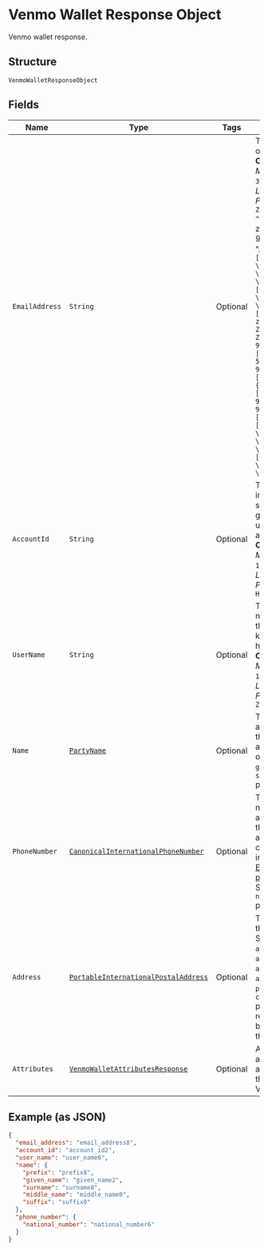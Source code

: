 
# Venmo Wallet Response Object

Venmo wallet response.

## Structure

`VenmoWalletResponseObject`

## Fields

| Name | Type | Tags | Description | Getter | Setter |
|  --- | --- | --- | --- | --- | --- |
| `EmailAddress` | `String` | Optional | The email address of the payer.<br>**Constraints**: *Minimum Length*: `3`, *Maximum Length*: `254`, *Pattern*: `(?:[a-zA-Z0-9!#$%&'*+/=?^_`{\|}~-]+(?:\.[a-zA-Z0-9!#$%&'*+/=?^_`{\|}~-]+)*\|(?:[\x01-\x08\x0b\x0c\x0e-\x1f\x21\x23-\x5b\x5d-\x7f]\|\[\x01-\x09\x0b\x0c\x0e-\x7f])*")@(?:(?:[a-zA-Z0-9](?:[a-zA-Z0-9-]*[a-zA-Z0-9])?\.)+[a-zA-Z0-9](?:[a-zA-Z0-9-]*[a-zA-Z0-9])?\|\[(?:(?:(2(5[0-5]\|[0-4][0-9])\|1[0-9][0-9]\|[1-9]?[0-9]))\.){3}(?:(2(5[0-5]\|[0-4][0-9])\|1[0-9][0-9]\|[1-9]?[0-9])\|[a-zA-Z0-9-]*[a-zA-Z0-9]:(?:[\x01-\x08\x0b\x0c\x0e-\x1f\x21-\x5a\x53-\x7f]\|\[\x01-\x09\x0b\x0c\x0e-\x7f])+)\])` | String getEmailAddress() | setEmailAddress(String emailAddress) |
| `AccountId` | `String` | Optional | This is an immutable system-generated id for a user's Venmo account.<br>**Constraints**: *Minimum Length*: `13`, *Maximum Length*: `13`, *Pattern*: `^[2-9A-HJ-NP-Z]{13}$` | String getAccountId() | setAccountId(String accountId) |
| `UserName` | `String` | Optional | The Venmo user name chosen by the user, also know as a Venmo handle.<br>**Constraints**: *Minimum Length*: `1`, *Maximum Length*: `50`, *Pattern*: `^[-a-zA-Z0-9_]*$` | String getUserName() | setUserName(String userName) |
| `Name` | [`PartyName`](../../doc/models/party-name.md) | Optional | The name associated with the Venmo account. Supports only the `given_name` and `surname` properties. | PartyName getName() | setName(PartyName name) |
| `PhoneNumber` | [`CanonicalInternationalPhoneNumber`](../../doc/models/canonical-international-phone-number.md) | Optional | The phone number associated with the Venmo account, in its canonical international [E.164 numbering plan format](https://www.itu.int/rec/T-REC-E.164/en). Supports only the `national_number` property. | CanonicalInternationalPhoneNumber getPhoneNumber() | setPhoneNumber(CanonicalInternationalPhoneNumber phoneNumber) |
| `Address` | [`PortableInternationalPostalAddress`](../../doc/models/portable-international-postal-address.md) | Optional | The address of the payer. Supports only the `address_line_1`, `address_line_2`, `admin_area_1`, `admin_area_2`, `postal_code`, and `country_code` properties. Also referred to as the billing address of the customer. | PortableInternationalPostalAddress getAddress() | setAddress(PortableInternationalPostalAddress address) |
| `Attributes` | [`VenmoWalletAttributesResponse`](../../doc/models/venmo-wallet-attributes-response.md) | Optional | Additional attributes associated with the use of a Venmo Wallet. | VenmoWalletAttributesResponse getAttributes() | setAttributes(VenmoWalletAttributesResponse attributes) |

## Example (as JSON)

```json
{
  "email_address": "email_address8",
  "account_id": "account_id2",
  "user_name": "user_name6",
  "name": {
    "prefix": "prefix8",
    "given_name": "given_name2",
    "surname": "surname8",
    "middle_name": "middle_name0",
    "suffix": "suffix0"
  },
  "phone_number": {
    "national_number": "national_number6"
  }
}
```

